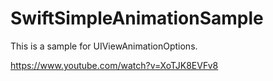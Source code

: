 # SwiftSimpleAnimationSample

This is a sample for UIViewAnimationOptions.

https://www.youtube.com/watch?v=XoTJK8EVFv8

